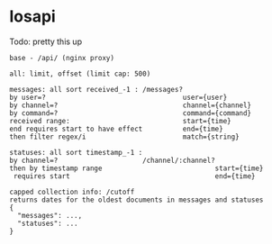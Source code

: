 # losapi

Todo: pretty this up

    base - /api/ (nginx proxy)
    
    all: limit, offset (limit cap: 500)
    
    messages: all sort received_-1 : /messages?
    by user=?                                  user={user}
    by channel=?                               channel={channel}
    by command=?                               command={command}
    received range:                            start={time}
    end requires start to have effect          end={time}
    then filter regex/i                        match={string}
    
    statuses: all sort timestamp_-1 :
    by channel=?                     /channel/:channel?
    then by timestamp range                            start={time}
     requires start                                    end={time}
    
    capped collection info: /cutoff
    returns dates for the oldest documents in messages and statuses
    {
      "messages": ...,
      "statuses": ...
    }

